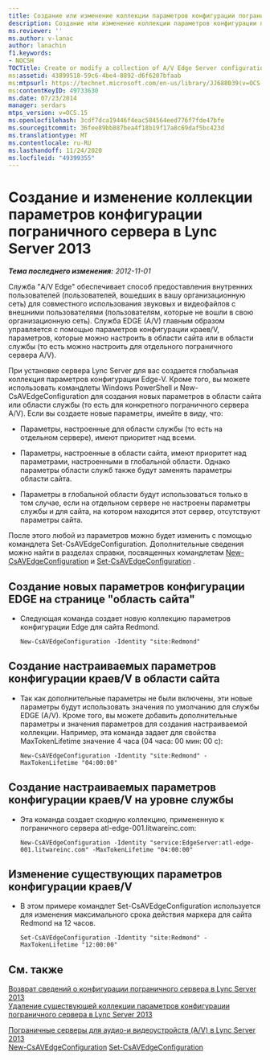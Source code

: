 ```yaml
---
title: Создание или изменение коллекции параметров конфигурации пограничного сервера
description: Создание или изменение коллекции параметров конфигурации пограничного сервера.
ms.reviewer: ''
ms.author: v-lanac
author: lanachin
f1.keywords:
- NOCSH
TOCTitle: Create or modify a collection of A/V Edge Server configuration settings
ms:assetid: 43899518-59c6-4be4-8892-d6f6207bfaab
ms:mtpsurl: https://technet.microsoft.com/en-us/library/JJ688039(v=OCS.15)
ms:contentKeyID: 49733630
ms.date: 07/23/2014
manager: serdars
mtps_version: v=OCS.15
ms.openlocfilehash: 3cdf7dca19446f4eac584564eed776f7fde47bfe
ms.sourcegitcommit: 36fee89bb887bea4f18b19f17a8c69daf5bc423d
ms.translationtype: MT
ms.contentlocale: ru-RU
ms.lasthandoff: 11/24/2020
ms.locfileid: "49399355"
---
```

# <a name="create-or-modify-a-collection-of-av-edge-server-configuration-settings-in-lync-server-2013"></a>Создание и изменение коллекции параметров конфигурации пограничного сервера в Lync Server 2013

<div data-xmlns="http://www.w3.org/1999/xhtml">

<div class="topic" data-xmlns="http://www.w3.org/1999/xhtml" data-msxsl="urn:schemas-microsoft-com:xslt" data-cs="https://msdn.microsoft.com/">

<div data-asp="https://msdn2.microsoft.com/asp">



</div>

<div id="mainSection">

<div id="mainBody">

<span> </span>

_**Тема последнего изменения:** 2012-11-01_

Служба "A/V Edge" обеспечивает способ предоставления внутренних пользователей (пользователей, вошедших в вашу организационную сеть) для совместного использования звуковых и видеофайлов с внешними пользователями (пользователям, которые не вошли в свою организационную сеть). Служба EDGE (A/V) главным образом управляется с помощью параметров конфигурации краев/V, параметров, которые можно настроить в области сайта или в области службы (то есть можно настроить для отдельного пограничного сервера A/V).

При установке сервера Lync Server для вас создается глобальная коллекция параметров конфигурации Edge-V. Кроме того, вы можете использовать командлеты Windows PowerShell и New-CsAVEdgeConfiguration для создания новых параметров в области сайта или области службы (то есть для конкретного пограничного сервера A/V). Если вы создаете новые параметры, имейте в виду, что:

  - Параметры, настроенные для области службы (то есть на отдельном сервере), имеют приоритет над всеми.

  - Параметры, настроенные в области сайта, имеют приоритет над параметрами, настроенными в глобальной области. Однако параметры области служб также будут заменять параметры области сайта.

  - Параметры в глобальной области будут использоваться только в том случае, если на отдельном сервере не настроены параметры службы и для сайта, на котором находится этот сервер, отсутствуют параметры сайта.

После этого любой из параметров можно будет изменить с помощью командлета Set-CsAVEdgeConfiguration. Дополнительные сведения можно найти в разделах справки, посвященных командлетам [New-CsAVEdgeConfiguration](https://technet.microsoft.com/library/Gg412884(v=OCS.15)) и [Set-CsAVEdgeConfiguration](https://technet.microsoft.com/library/Gg412869(v=OCS.15)) .

<div>

## <a name="to-create-new-av-edge-configuration-settings-at-the-site-scope"></a>Создание новых параметров конфигурации EDGE на странице "область сайта"

  - Следующая команда создает новую коллекцию параметров конфигурации Edge для сайта Redmond.
    
        New-CsAVEdgeConfiguration -Identity "site:Redmond"

</div>

<div>

## <a name="to-create-custom-av-edge-configuration-settings-at-the-site-scope"></a>Создание настраиваемых параметров конфигурации краев/V в области сайта

  - Так как дополнительные параметры не были включены, эти новые параметры будут использовать значения по умолчанию для службы EDGE (A/V). Кроме того, вы можете добавить дополнительные параметры и значения параметров для создания настраиваемой коллекции. Например, эта команда задает для свойства MaxTokenLifetime значение 4 часа (04 часа: 00 мин: 00 с):
    
        New-CsAVEdgeConfiguration -Identity "site:Redmond" -MaxTokenLifetime "04:00:00"

</div>

<div>

## <a name="to-create-custom-av-edge-configuration-settings-at-the-service-scope"></a>Создание настраиваемых параметров конфигурации краев/V на уровне службы

  - Эта команда создает сходную коллекцию, примененную к пограничного сервера atl-edge-001.litwareinc.com:
    
        New-CsAVEdgeConfiguration -Identity "service:EdgeServer:atl-edge-001.litwareinc.com" -MaxTokenLifetime "04:00:00"

</div>

<div>

## <a name="to-modify-existing-av-edge-configuration-settings"></a>Изменение существующих параметров конфигурации краев/V

  - В этом примере командлет Set-CsAVEdgeConfiguration используется для изменения максимального срока действия маркера для сайта Redmond на 12 часов.
    
        Set-CsAVEdgeConfiguration -Identity "site:Redmond" -MaxTokenLifetime "12:00:00"

</div>

<div>

## <a name="see-also"></a>См. также


[Возврат сведений о конфигурации пограничного сервера в Lync Server 2013](lync-server-2013-return-a-v-edge-server-configuration-information.md)  
[Удаление существующей коллекции параметров конфигурации пограничного сервера в Lync Server 2013](lync-server-2013-delete-an-existing-collection-of-a-v-edge-server-configuration-settings.md)  


[Пограничные серверы для аудио-и видеоустройств (A/V) в Lync Server 2013](lync-server-2013-audio-video-a-v-edge-servers.md)  
[New-CsAVEdgeConfiguration](https://technet.microsoft.com/library/Gg412884(v=OCS.15))  
[Set-CsAVEdgeConfiguration](https://technet.microsoft.com/library/Gg412869(v=OCS.15))  
  

</div>

</div>

<span> </span>

</div>

</div>

</div>


